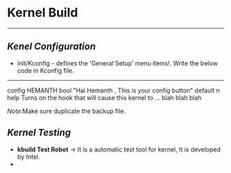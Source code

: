 # Kernel Build
---

***Kenel Configuration***
---

 * init/Kconfig - defines the 'General Setup' menu items!. Write the below code in Kconfig file.
---
config HEMANTH
        bool "Hai Hemanth , This is your config button"
        default n
        help
        Turns on the hook that will cause this kernel to ...
        blah blah blah

*Note*:Make sure duplicate the backup file. 

***Kernel Testing***
---

 * **kbuild Test Robot**  -> It is a automatic test tool for kernel, It is developed by Intel. 
 *

